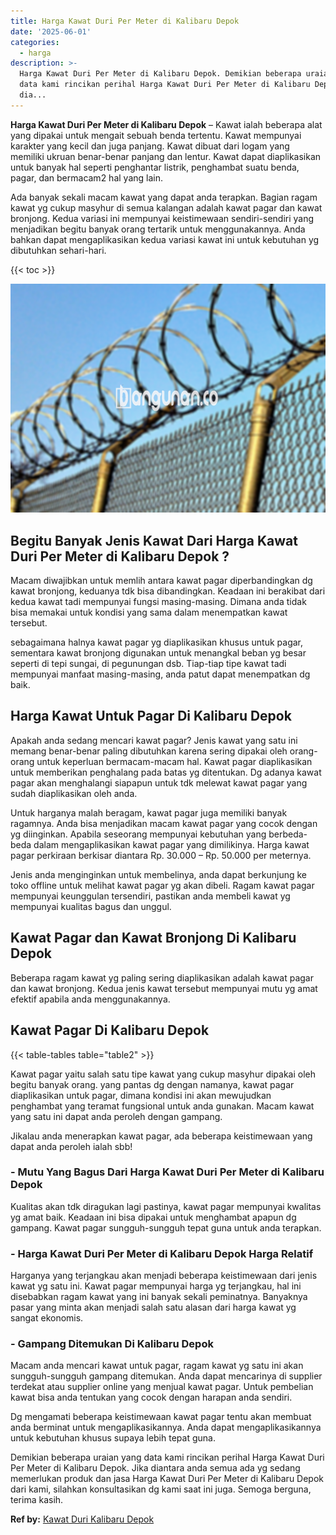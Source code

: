 ```yaml
---
title: Harga Kawat Duri Per Meter di Kalibaru Depok
date: '2025-06-01'
categories:
  - harga
description: >-
  Harga Kawat Duri Per Meter di Kalibaru Depok. Demikian beberapa uraian yang
  data kami rincikan perihal Harga Kawat Duri Per Meter di Kalibaru Depok. Jika
  dia...
---
```


**Harga Kawat Duri Per Meter di Kalibaru Depok** – Kawat ialah beberapa alat yang dipakai untuk mengait sebuah benda tertentu. Kawat mempunyai karakter yang kecil dan juga panjang. Kawat dibuat dari logam yang memiliki ukruan benar-benar panjang dan lentur. Kawat dapat diaplikasikan untuk banyak hal seperti penghantar listrik, penghambat suatu benda, pagar, dan bermacam2 hal yang lain.

Ada banyak sekali macam kawat yang dapat anda terapkan. Bagian ragam kawat yg cukup masyhur di semua kalangan adalah kawat pagar dan kawat bronjong. Kedua variasi ini mempunyai keistimewaan sendiri-sendiri yang menjadikan begitu banyak orang tertarik untuk menggunakannya. Anda bahkan dapat mengaplikasikan kedua variasi kawat ini untuk kebutuhan yg dibutuhkan sehari-hari.

{{< toc >}}

![Harga Kawat Duri Per Meter di Kalibaru Depok](/images/jual-kawat-murah45.png)

## Begitu Banyak Jenis Kawat Dari Harga Kawat Duri Per Meter di Kalibaru Depok ?

Macam diwajibkan untuk memlih antara kawat pagar diperbandingkan dg kawat bronjong, keduanya tdk bisa dibandingkan. Keadaan ini berakibat dari kedua kawat tadi mempunyai fungsi masing-masing. Dimana anda tidak bisa memakai untuk kondisi yang sama dalam menempatkan kawat tersebut.

sebagaimana halnya kawat pagar yg diaplikasikan khusus untuk pagar, sementara kawat bronjong digunakan untuk menangkal beban yg besar seperti di tepi sungai, di pegunungan dsb. Tiap-tiap tipe kawat tadi mempunyai manfaat masing-masing, anda patut dapat menempatkan dg baik.

## Harga Kawat Untuk Pagar Di Kalibaru Depok

Apakah anda sedang mencari kawat pagar? Jenis kawat yang satu ini memang benar-benar paling dibutuhkan karena sering dipakai oleh orang-orang untuk keperluan bermacam-macam hal. Kawat pagar diaplikasikan untuk memberikan penghalang pada batas yg ditentukan. Dg adanya kawat pagar akan menghalangi siapapun untuk tdk melewat kawat pagar yang sudah diaplikasikan oleh anda.

Untuk harganya malah beragam, kawat pagar juga memiliki banyak ragamnya. Anda bisa menjadikan macam kawat pagar yang cocok dengan yg diinginkan. Apabila seseorang mempunyai kebutuhan yang berbeda-beda dalam mengaplikasikan kawat pagar yang dimilikinya. Harga kawat pagar perkiraan berkisar diantara Rp. 30.000 – Rp. 50.000 per meternya.

Jenis anda menginginkan untuk membelinya, anda dapat berkunjung ke toko offline untuk melihat kawat pagar yg akan dibeli. Ragam kawat pagar mempunyai keunggulan tersendiri, pastikan anda membeli kawat yg mempunyai kualitas bagus dan unggul.

## Kawat Pagar dan Kawat Bronjong Di Kalibaru Depok

Beberapa ragam kawat yg paling sering diaplikasikan adalah kawat pagar dan kawat bronjong. Kedua jenis kawat tersebut mempunyai mutu yg amat efektif apabila anda menggunakannya.

## Kawat Pagar Di Kalibaru Depok

{{< table-tables table="table2" >}}

Kawat pagar yaitu salah satu tipe kawat yang cukup masyhur dipakai oleh begitu banyak orang. yang pantas dg dengan namanya, kawat pagar diaplikasikan untuk pagar, dimana kondisi ini akan mewujudkan penghambat yang teramat fungsional untuk anda gunakan. Macam kawat yang satu ini dapat anda peroleh dengan gampang.

Jikalau anda menerapkan kawat pagar, ada beberapa keistimewaan yang dapat anda peroleh ialah sbb!

### \- Mutu Yang Bagus Dari Harga Kawat Duri Per Meter di Kalibaru Depok

Kualitas akan tdk diragukan lagi pastinya, kawat pagar mempunyai kwalitas yg amat baik. Keadaan ini bisa dipakai untuk menghambat apapun dg gampang. Kawat pagar sungguh-sungguh tepat guna untuk anda terapkan.

### \- Harga Kawat Duri Per Meter di Kalibaru Depok Harga Relatif

Harganya yang terjangkau akan menjadi beberapa keistimewaan dari jenis kawat yg satu ini. Kawat pagar mempunyai harga yg terjangkau, hal ini disebabkan ragam kawat yang ini banyak sekali peminatnya. Banyaknya pasar yang minta akan menjadi salah satu alasan dari harga kawat yg sangat ekonomis.

### \- Gampang Ditemukan Di Kalibaru Depok

Macam anda mencari kawat untuk pagar, ragam kawat yg satu ini akan sungguh-sungguh gampang ditemukan. Anda dapat mencarinya di supplier terdekat atau supplier online yang menjual kawat pagar. Untuk pembelian kawat bisa anda tentukan yang cocok dengan harapan anda sendiri.

Dg mengamati beberapa keistimewaan kawat pagar tentu akan membuat anda berminat untuk mengaplikasikannya. Anda dapat mengaplikasikannya untuk kebutuhan khusus supaya lebih tepat guna.

Demikian beberapa uraian yang data kami rincikan perihal Harga Kawat Duri Per Meter di Kalibaru Depok. Jika diantara anda semua ada yg sedang memerlukan produk dan jasa Harga Kawat Duri Per Meter di Kalibaru Depok dari kami, silahkan konsultasikan dg kami saat ini juga. Semoga berguna, terima kasih.

**Ref by:** [Kawat Duri Kalibaru Depok](https://id.wikipedia.org/wiki/Kawat)
